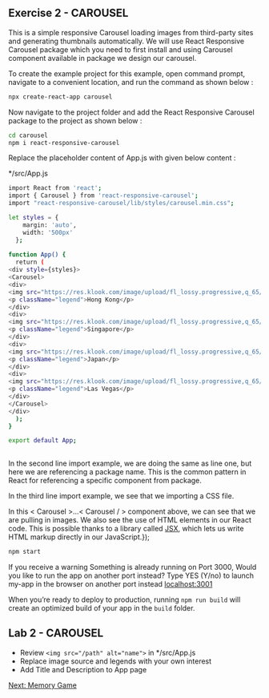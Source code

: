 ## Exercise 2 - CAROUSEL

This is a simple responsive Carousel loading images from third-party sites and generating thumbnails automatically. We will use React Responsive Carousel package which you need to first install and using Carousel component available in package we design our carousel.

To create the example project for this example, open command prompt, navigate to a convenient location, and run the command as shown below :

```sh
npx create-react-app carousel
```
Now navigate to the project folder and add the React Responsive Carousel package to the project as shown below :

```sh
cd carousel
npm i react-responsive-carousel
```
Replace the placeholder content of App.js with given below content :

*/src/App.js
```sh
import React from 'react';
import { Carousel } from 'react-responsive-carousel';
import "react-responsive-carousel/lib/styles/carousel.min.css";

let styles = {
    margin: 'auto',
    width: '500px'
  };
  
function App() {
  return (
<div style={styles}>
<Carousel>
<div>
<img src="https://res.klook.com/image/upload/fl_lossy.progressive,q_65/c_fill,w_480,h_384/cities/jrfyzvgzvhs1iylduuhj.jpg" alt="Hong Kong" />
<p className="legend">Hong Kong</p>
</div>
<div>
<img src="https://res.klook.com/image/upload/fl_lossy.progressive,q_65/c_fill,w_480,h_384/cities/c1cklkyp6ms02tougufx.webp" alt="Singapore"/>
<p className="legend">Singapore</p>
</div>
<div>
<img src="https://res.klook.com/image/upload/fl_lossy.progressive,q_65/c_fill,w_480,h_384/cities/e8fnw35p6zgusq218foj.webp" alt="Japan"/>
<p className="legend">Japan</p>
</div>
<div>
<img src="https://res.klook.com/image/upload/fl_lossy.progressive,q_65/c_fill,w_480,h_384/cities/liw377az16sxmp9a6ylg.webp" alt="Las Vegas"/>
<p className="legend">Las Vegas</p>
</div>
</Carousel>
</div>
  );
}

export default App;
 
```
In the second line import example, we are doing the same as line one, but here we are referencing a package name. This is the common pattern in React for referencing a specific component from package.

In the third line import example, we see that we importing a CSS file.

In this < Carousel >...< Carousel / > component above, we can see that we are pulling in images. We also see the use of HTML elements in our React code. This is possible thanks to a library called [JSX](https://reactjs.org/docs/jsx-in-depth.html), which lets us write HTML markup directly in our JavaScript.});

```sh
npm start
```
If you receive a warning Something is already running on Port 3000, Would you like to run the app on another port instead?
Type YES (Y/no) to launch my-app in the browser on another port instead [localhost:3001](http://localhost:3001/)

When you’re ready to deploy to production, running ```npm run build``` will create an optimized build of your app in the ```build``` folder.

## Lab 2 - CAROUSEL
* Review ```<img src="/path" alt="name">``` in */src/App.js 
* Replace image source and legends with your own interest
* Add Title and Description to App page

[Next: Memory Game](03-MemoryGame.md)
